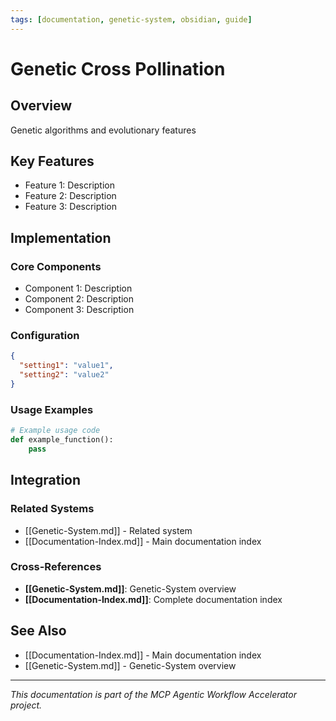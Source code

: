 ```yaml
---
tags: [documentation, genetic-system, obsidian, guide]
---
```

# Genetic Cross Pollination

## Overview

Genetic algorithms and evolutionary features

## Key Features

- Feature 1: Description
- Feature 2: Description  
- Feature 3: Description

## Implementation

### Core Components

- Component 1: Description
- Component 2: Description
- Component 3: Description

### Configuration

```json
{
  "setting1": "value1",
  "setting2": "value2"
}
```

### Usage Examples

```python
# Example usage code
def example_function():
    pass
```

## Integration

### Related Systems

- [[Genetic-System.md]] - Related system
- [[Documentation-Index.md]] - Main documentation index

### Cross-References

- **[[Genetic-System.md]]**: Genetic-System overview
- **[[Documentation-Index.md]]**: Complete documentation index

## See Also

- [[Documentation-Index.md]] - Main documentation index
- [[Genetic-System.md]] - Genetic-System overview

---

*This documentation is part of the MCP Agentic Workflow Accelerator project.*

